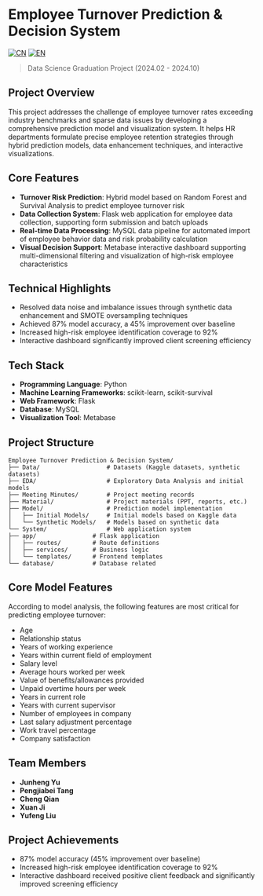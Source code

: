 # Employee Turnover Prediction & Decision System

[![CN](https://img.shields.io/badge/语言-中文-red.svg)](README.md)
[![EN](https://img.shields.io/badge/Language-English-blue.svg)](README_EN.md)

> Data Science Graduation Project (2024.02 - 2024.10)

## Project Overview

This project addresses the challenge of employee turnover rates exceeding industry benchmarks and sparse data issues by developing a comprehensive prediction model and visualization system. It helps HR departments formulate precise employee retention strategies through hybrid prediction models, data enhancement techniques, and interactive visualizations.

## Core Features

- **Turnover Risk Prediction**: Hybrid model based on Random Forest and Survival Analysis to predict employee turnover risk
- **Data Collection System**: Flask web application for employee data collection, supporting form submission and batch uploads
- **Real-time Data Processing**: MySQL data pipeline for automated import of employee behavior data and risk probability calculation
- **Visual Decision Support**: Metabase interactive dashboard supporting multi-dimensional filtering and visualization of high-risk employee characteristics

## Technical Highlights

- Resolved data noise and imbalance issues through synthetic data enhancement and SMOTE oversampling techniques
- Achieved 87% model accuracy, a 45% improvement over baseline
- Increased high-risk employee identification coverage to 92%
- Interactive dashboard significantly improved client screening efficiency

## Tech Stack

- **Programming Language**: Python
- **Machine Learning Frameworks**: scikit-learn, scikit-survival
- **Web Framework**: Flask
- **Database**: MySQL
- **Visualization Tool**: Metabase

## Project Structure
```plaintext
Employee Turnover Prediction & Decision System/
├── Data/                   # Datasets (Kaggle datasets, synthetic datasets)
├── EDA/                    # Exploratory Data Analysis and initial models
├── Meeting Minutes/        # Project meeting records
├── Material/               # Project materials (PPT, reports, etc.)
├── Model/                  # Prediction model implementation
│   ├── Initial Models/     # Initial models based on Kaggle data
│   └── Synthetic Models/   # Models based on synthetic data
└── System/                 # Web application system
├── app/                # Flask application
│   ├── routes/         # Route definitions
│   ├── services/       # Business logic
│   └── templates/      # Frontend templates
└── database/           # Database related
```


## Core Model Features

According to model analysis, the following features are most critical for predicting employee turnover:

- Age
- Relationship status
- Years of working experience
- Years within current field of employment
- Salary level
- Average hours worked per week
- Value of benefits/allowances provided
- Unpaid overtime hours per week
- Years in current role
- Years with current supervisor
- Number of employees in company
- Last salary adjustment percentage
- Work travel percentage
- Company satisfaction

## Team Members

- **Junheng Yu**
- **Pengjiabei Tang**
- **Cheng Qian**
- **Xuan Ji**
- **Yufeng Liu**

## Project Achievements

- 87% model accuracy (45% improvement over baseline)
- Increased high-risk employee identification coverage to 92%
- Interactive dashboard received positive client feedback and significantly improved screening efficiency